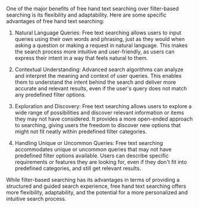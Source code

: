 


One of the major benefits of free hand text searching over filter-based searching is its flexibility and adaptability. Here are some specific advantages of free hand text searching:

1. Natural Language Queries: Free text searching allows users to input queries using their own words and phrasing, just as they would when asking a question or making a request in natural language. This makes the search process more intuitive and user-friendly, as users can express their intent in a way that feels natural to them.

2. Contextual Understanding: Advanced search algorithms can analyze and interpret the meaning and context of user queries. This enables them to understand the intent behind the search and deliver more accurate and relevant results, even if the user's query does not match any predefined filter options.

3. Exploration and Discovery: Free text searching allows users to explore a wide range of possibilities and discover relevant information or items they may not have considered. It provides a more open-ended approach to searching, giving users the freedom to discover new options that might not fit neatly within predefined filter categories.

4. Handling Unique or Uncommon Queries: Free text searching accommodates unique or uncommon queries that may not have predefined filter options available. Users can describe specific requirements or features they are looking for, even if they don't fit into predefined categories, and still get relevant results.

While filter-based searching has its advantages in terms of providing a structured and guided search experience, free hand text searching offers more flexibility, adaptability, and the potential for a more personalized and intuitive search process.